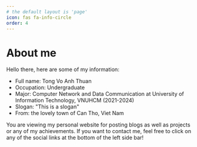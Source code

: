 ```yaml
---
# the default layout is 'page'
icon: fas fa-info-circle
order: 4
---
```

# About me
Hello there, here are some of my information:
- Full name: Tong Vo Anh Thuan
- Occupation: Undergraduate
- Major: Computer Network and Data Communication at University of Information Technology, VNUHCM (2021-2024)
- Slogan: "This is a slogan"
- From: the lovely town of Can Tho, Viet Nam

You are viewing my personal website for posting blogs as well as projects or any of my achievements. If you want to contact me, feel free to click on any of the social links at the bottom of the left side bar!
